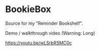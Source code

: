 # BookieBox
Source for my "Reminder Bookshelf".

Demo / walkthrough video (Warning: Long)

https://youtu.be/wLSrbRSMC0c
